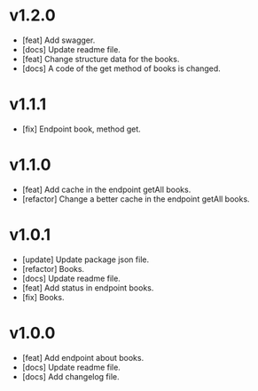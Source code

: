 # v1.2.0

- [feat] Add swagger.
- [docs] Update readme file.
- [feat] Change structure data for the books.
- [docs] A code of the get method of books is changed.

# v1.1.1

- [fix] Endpoint book, method get.

# v1.1.0

- [feat] Add cache in the endpoint getAll books.
- [refactor] Change a better cache in the endpoint getAll books.

# v1.0.1

- [update] Update package json file.
- [refactor] Books.
- [docs] Update readme file.
- [feat] Add status in endpoint books.
- [fix] Books.

# v1.0.0

- [feat] Add endpoint about books.
- [docs] Update readme file.
- [docs] Add changelog file.